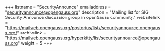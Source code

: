 +++
listname = "SecurityAnnounce"
emailaddress = "securityannounce@opengauss.org"
description = "Mailing list for SIG Security Announce discussion group in openGauss community."
websitelink = "https://mailweb.opengauss.org/postorius/lists/securityannounce.opengauss.org/"
archivelink = "https://mailweb.opengauss.org/hyperkitty/list/securityannounce@opengauss.org"
weight =  5
+++